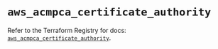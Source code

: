 # `aws_acmpca_certificate_authority`

Refer to the Terraform Registry for docs: [`aws_acmpca_certificate_authority`](https://registry.terraform.io/providers/hashicorp/aws/5.78.0/docs/resources/acmpca_certificate_authority).
